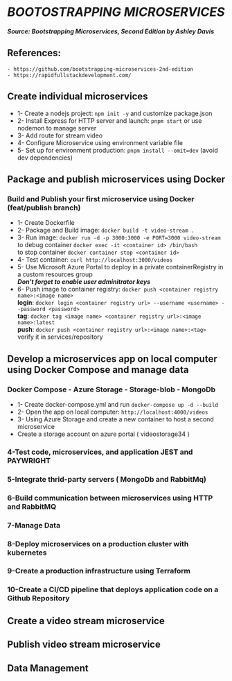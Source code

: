 # _BOOTOSTRAPPING MICROSERVICES_
**_Source: Bootstrapping Microservices, Second Edition by Ashley Davis_**
## References:
    - https://github.com/bootstrapping-microservices-2nd-edition
    - https://rapidfullstackdevelopment.com/


## Create individual microservices

* 1- Create a nodejs project: `npm init -y` and customize package.json
* 2- Install Express for HTTP server and launch: `pnpm start` or use nodemon to manage server
* 3- Add route for stream video
* 4- Configure Microservice using environment variable file
* 5- Set up for environment production: `pnpm install --omit=dev` (avoid dev dependencies)

## Package and publish microservices using Docker
### Build and Publish your first microservice using Docker (feat/publish branch)

* 1- Create Dockerfile
* 2- Package and Build image: `docker build -t video-stream .`
* 3- Run image: `docker run -d -p 3000:3000 -e PORT=3000 video-stream` \
    to debug container `docker exec -it <container id> /bin/bash` \
    to stop container `docker container stop <container id>`
* 4- Test container: `curl http://localhost:3000/videos`
* 5- Use Microsoft Azure Portal to deploy in a private containerRegistry
    in a custom resources group \
    **_Don't forget to enable user adminitrator keys_**
* 6- Push image to container registry: `docker push <container registry name>:<image name>` \
**login**: `docker login <container registry url> --username <username> --password <password>` \
**tag**: `docker tag <image name> <container registry url>:<image name>:latest` \
**push**: `docker push <container registry url>:<image name>:<tag>` \
      verify it in services/repository

## Develop a microservices app on local computer using Docker Compose and manage data
### Docker Compose - Azure Storage - Storage-blob - MongoDb 

* 1- Create docker-compose.yml and run `docker-compose up -d --build`
* 2- Open the app on local computer: `http://localhost:4000/videos`
* 3- Using Azure Storage and create a new container to host a second microservice
* Create a storage account on azure portal ( videostorage34 )


### 4-Test code, microservices, and application JEST and PAYWRIGHT
### 5-Integrate thrid-party servers ( MongoDb and RabbitMq)
### 6-Build communication between microservices using HTTP and RabbitMQ
### 7-Manage Data
### 8-Deploy microservices on a production cluster with kubernetes
### 9-Create a production infrastructure using Terraform
### 10-Create a CI/CD pipeline that deploys application code on a Github Repository


## Create a video stream microservice

## Publish video stream microservice


## Data Management
